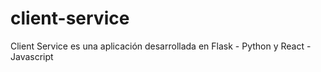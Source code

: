 # client-service
Client Service es una aplicación desarrollada en Flask - Python y React - Javascript
